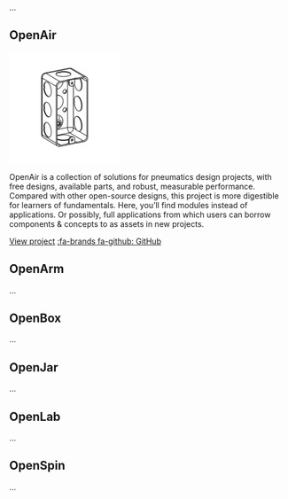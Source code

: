 ...

## OpenAir

![OpenAir Project](/images/openBox.png ':class=image-border-rounded')

OpenAir is a collection of solutions for pneumatics design projects, with free designs, available parts, and robust, measurable performance. Compared with other open-source designs, this project is more digestible for learners of fundamentals. Here, you’ll find modules instead of applications. Or possibly, full applications from which users can borrow components & concepts to as assets in new projects.

[View project](https://bit.ly/openairproject ':class=button')
[:fa-brands fa-github: GitHub](https://github.com/davidmalawey/openAirs ':class=button-secondary')

## OpenArm

...

## OpenBox

...

## OpenJar

...

## OpenLab

...

## OpenSpin

...

